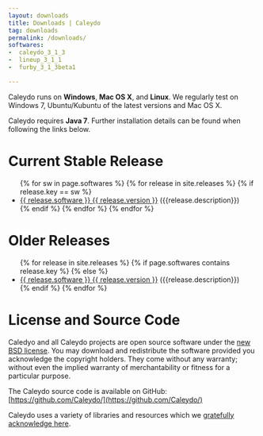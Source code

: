 ```yaml
---
layout: downloads
title: Downloads | Caleydo
tag: downloads
permalink: /downloads/
softwares:
-  caleydo_3_1_3
-  lineup_3_1_1
-  furby_3_1_3beta1

---
```


Caleydo runs on **Windows**, **Mac OS X**, and **Linux**. We regularly test on Windows 7, Ubuntu/Kubuntu of the latest versions and Mac OS X. 

Caleydo requires **Java 7**. Further installation details can be found when following the links below.

# Current Stable Release

<ul class="release-icon-list">
{% for sw in page.softwares %}
{% for release in site.releases %}
{% if release.key == sw %}
<li><a href="{{ site.baseurl }}{{ release.url }}">{{ release.software }} {{ release.version }}</a> ({{release.description}})</li>
{% endif %}    
{% endfor %}
{% endfor %}
</ul>

# Older Releases

<ul class="release-icon-list">
{% for release in site.releases %}
{% if page.softwares contains release.key  %}
{% else %}
<li><a href="{{ site.baseurl }}{{ release.url }}">{{ release.software }} {{ release.version }}</a> ({{release.description}})</li>
{% endif %}
{% endfor %}
</ul>


# License and Source Code
Caledyo and all Caleydo projects are open source software under the [new BSD license](https://github.com/Caleydo/caleydo/blob/develop/LICENSE). You may download and redistribute the software provided you acknowledge the copyright holders. They come without any warranty; without even the implied warranty of merchantability or fitness for a particular purpose.

The Caleydo source code is available on GitHub:  [https://github.com/Caleydo/](https://github.com/Caleydo/)

Caleydo uses a variety of libraries and resources which we [gratefully acknowledge here]({{site.baseurl}}/acknowledgements/).

